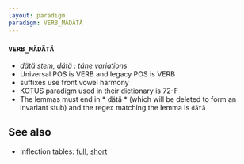 ```yaml
---
layout: paradigm
paradigm: VERB_MÄDÄTÄ
---
```

### ` VERB_MÄDÄTÄ `

* _dätä stem, dätä : täne variations_
* Universal POS is VERB and legacy POS is VERB
* suffixes use front vowel harmony
* KOTUS paradigm used in their dictionary is 72-F
* The lemmas must end in * dätä * (which will be deleted to form an invariant stub) and the regex matching the lemma is ` dätä `

## See also

* Inflection tables: [full](gen/M/mädätä.html), [short](gen/M/mädätä_wikt.html)

